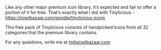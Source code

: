 Like any other major premium icon library, it‘s expected and fair to offer a portion of it for free. That‘s exactly what I did with Tinylicious - https://pixelbazaar.com/goodie/tinylicious-icons

This free pack of Tinylicious consists of handpicked icons from all 32 categories that the premium library contains.

For any questions, write me at hi@pixelbazaar.com
